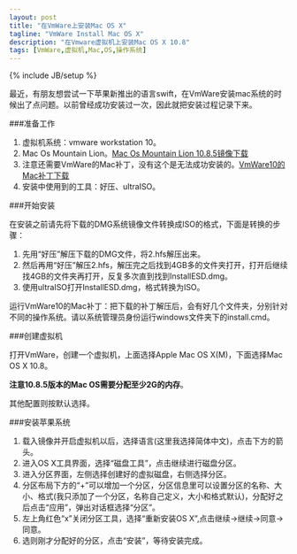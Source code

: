 ```yaml
---
layout: post
title: "在VmWare上安装Mac OS X"
tagline: "VmWare Install Mac OS X"
description: "在Vmware虚拟机上安装Mac OS X 10.8"
tags: [VmWare,虚拟机,Mac,OS,操作系统]
---
```

{% include JB/setup %}

最近，有朋友想尝试一下苹果新推出的语言swift，在VmWare安装mac系统的时候出了点问题。以前曾经成功安装过一次，因此就把安装过程记录下来。

###准备工作

1.	虚拟机系统：vmware workstation 10。
2.	Mac Os Mountain Lion。[Mac Os Mountain Lion 10.8.5镜像下载][1]
3.	注意还需要VmWare的Mac补丁，没有这个是无法成功安装的。[VmWare10的Mac补丁下载][2]
4.	安装中使用到的工具：好压、ultraISO。

###开始安装

在安装之前请先将下载的DMG系统镜像文件转换成ISO的格式，下面是转换的步骤：

1.	先用“好压”解压下载的DMG文件，将2.hfs解压出来。
2.	然后再用“好压”解压2.hfs，解压完之后找到4GB多的文件夹打开，打开后继续找4GB的文件夹再打开，反复多次直到找到InstallESD.dmg。
3.	使用ultraISO打开InstallESD.dmg，格式转换为ISO。

运行VmWare10的Mac补丁：把下载的补丁解压后，会有好几个文件夹，分别针对不同的操作系统。请以系统管理员身份运行windows文件夹下的install.cmd。

###创建虚拟机

打开VmWare，创建一个虚拟机，上面选择Apple Mac OS X(M)，下面选择Mac OS X 10.8。

**注意10.8.5版本的Mac OS需要分配至少2G的内存**。

其他配置则按默认选择。

###安装苹果系统

1.	载入镜像并开启虚拟机以后，选择语言(这里我选择简体中文)，点击下方的箭头。
2.	进入OS X工具界面，选择“磁盘工具”，点击继续进行磁盘分区。
3.	进入分区界面，左侧选择创建好的虚拟磁盘，右侧选择分区。
4.	分区布局下方的“+”可以增加一个分区，分区信息里可以设置分区的名称、大小、格式(我只添加了一个分区，名称自己定义，大小和格式默认)，分配好之后点击“应用”，弹出对话框选择“分区”。
5.	左上角红色“x”关闭分区工具，选择“重新安装OS X”,点击继续->继续->同意->同意。
6.	选则刚才分配好的分区，点击“安装”，等待安装完成。


[1]:http://kuai.xunlei.com/d/dBhJEAIdmABxhjZS8e7
[2]:http://pan.baidu.com/s/1A9IEB